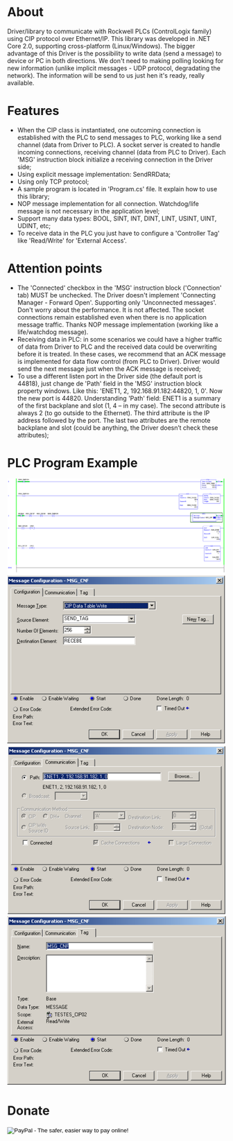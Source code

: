 # About
Driver/library to communicate with Rockwell PLCs (ControlLogix family) using CIP protocol over Ethernet/IP. This library was developed in .NET Core 2.0, supporting cross-platform (Linux/Windows).
The bigger advantage of this Driver is the possibility to write data (send a message) to device or PC in both directions. We don't need to making polling looking for new information (unlike implicit messages - UDP protocol,
degradating the network). The information will be send to us just hen it's ready, really available.

# Features
- When the CIP class is instantiated, one outcoming connection is established with the PLC to send messages to PLC, working like a send channel (data from Driver to PLC). A socket server is created to handle incoming connections, receiving channel (data from PLC to Driver). Each 'MSG' instruction block initialize a receiving connection in the Driver side;
- Using explicit message implementation: SendRRData;
- Using only TCP protocol;
- A sample program is located in 'Program.cs' file. It explain how to use this library;
- NOP message implementation for all connection. Watchdog/life message is not necessary in the application level;
- Support many data types: BOOL, SINT, INT, DINT, LINT, USINT, UINT, UDINT, etc;
- To receive data in the PLC you just have to configure a 'Controller Tag' like 'Read/Write' for 'External Access'.

# Attention points
- The 'Connected' checkbox in the 'MSG' instruction block ('Connection' tab) MUST be unchecked. The Driver doesn't implement 'Connecting Manager - Forward Open'. Supporting only 'Unconnected messages'. Don't worry about the performance. It is not affected. The socket connections remain established even when there is no application message traffic. Thanks NOP message implementation (working like a life/watchdog message).
- Receiving data in PLC: in some scenarios we could have a higher traffic of data from Driver to PLC and the received data could be overwriting before it is treated. In these cases, we recommend that an ACK message is implemented for data flow control (from PLC to Driver). Driver would send the next message just when the ACK message is received;
- To use a different listen port in the Driver side (the default port is 44818), just change de 'Path' field in the 'MSG' instruction block property windows. Like this: 'ENET1, 2, 192.168.91.182:44820, 1, 0'. Now the new port is 44820. Understanding 'Path' field: ENET1 is a summary of the first backplane and slot (1, 4 – in my case). The second attribute is always 2 (to go outside to the Ethernet). The third attribute is the IP address followed by the port. The last two attributes are the remote backplane and slot (could be anything, the Driver doesn’t check these attributes);

# PLC Program Example
![Alt text](plc_program_1.PNG)
![Alt text](plc_program_2.PNG)
![Alt text](plc_program_3.PNG)
![Alt text](plc_program_4.PNG)

# Donate

<form action="https://www.paypal.com/cgi-bin/webscr" method="post" target="_top">
<input type="hidden" name="cmd" value="_donations">
<input type="hidden" name="business" value="bruno.pc.ataide@gmail.com">
<input type="hidden" name="lc" value="US">
<input type="hidden" name="item_name" value="Classic 6Dragons">
<input type="hidden" name="no_note" value="0">
<input type="hidden" name="currency_code" value="USD">
<input type="hidden" name="bn" value="PP-DonationsBF:btn_donateCC_LG.gif:NonHostedGuest">
<input type="image" src="https://www.paypalobjects.com/en_US/i/btn/btn_donateCC_LG.gif" border="0" 
name="submit" alt="PayPal - The safer, easier way to pay online!">
<img alt="" border="0" src="https://www.paypalobjects.com/en_US/i/scr/pixel.gif" width="1" height="1">
</form>
